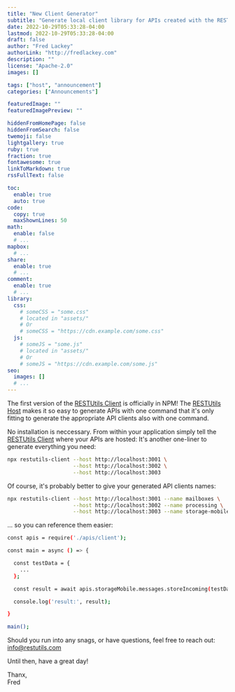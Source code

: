 ```yaml
---
title: "New Client Generator"
subtitle: "Generate local client library for APIs created with the RESTUtils Host utility with one command."
date: 2022-10-29T05:33:28-04:00
lastmod: 2022-10-29T05:33:28-04:00
draft: false
author: "Fred Lackey"
authorLink: "http://fredlackey.com"
description: ""
license: "Apache-2.0"
images: []

tags: ["host", "announcement"]
categories: ["Announcements"]

featuredImage: ""
featuredImagePreview: ""

hiddenFromHomePage: false
hiddenFromSearch: false
twemoji: false
lightgallery: true
ruby: true
fraction: true
fontawesome: true
linkToMarkdown: true
rssFullText: false

toc:
  enable: true
  auto: true
code:
  copy: true
  maxShownLines: 50
math:
  enable: false
  # ...
mapbox:
  # ...
share:
  enable: true
  # ...
comment:
  enable: true
  # ...
library:
  css:
    # someCSS = "some.css"
    # located in "assets/"
    # Or
    # someCSS = "https://cdn.example.com/some.css"
  js:
    # someJS = "some.js"
    # located in "assets/"
    # Or
    # someJS = "https://cdn.example.com/some.js"
seo:
  images: []
  # ...
---
```

The first version of the [RESTUtils Client](https://www.npmjs.com/package/restutils-client) is officially in NPM!  The [RESTUtils Host](/20221028-first-release) makes it so easy to generate APIs with one command that it's only fitting to generate the appropriate API clients also with one command.

No installation is neccessary.  From within your application simply tell the [RESTUtils Client](https://www.npmjs.com/package/restutils-client) where your APIs are hosted:
It's another one-liner to generate everything you need:

```bash
npx restutils-client --host http://localhost:3001 \
                     --host http://localhost:3002 \
                     --host http://localhost:3003
```

Of course, it's probably better to give your generated API clients names:

```bash
npx restutils-client --host http://localhost:3001 --name mailboxes \
                     --host http://localhost:3002 --name processing \
                     --host http://localhost:3003 --name storage-mobile
```

... so you can reference them easier:

```bash
const apis = require('./apis/client');

const main = async () => {

  const testData = {
    ...
  };

  const result = await apis.storageMobile.messages.storeIncoming(testData);

  console.log('result:', result);

}

main();
```

Should you run into any snags, or have questions, feel free to reach out: [info@restutils.com](mailto:info@restutils.com)

Until then, have a great day!

Thanx,  
Fred
